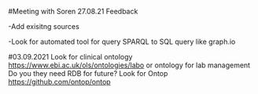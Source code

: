 #Meeting with Soren 27.08.21
Feedback

-Add exisitng sources

-Look for automated tool for query SPARQL to SQL query like graph.io


#03.09.2021
Look for clinical ontology https://www.ebi.ac.uk/ols/ontologies/labo or ontology for lab management
Do you they need RDB for future?
Look for Ontop https://github.com/ontop/ontop
